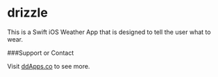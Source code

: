 drizzle
=======

This is a Swift iOS Weather App that is designed to tell the user what to wear.

###Support or Contact

Visit [ddApps.co](http://ddapps.co) to see more.